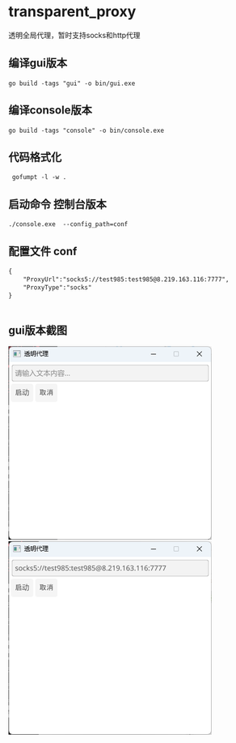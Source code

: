 # transparent_proxy

透明全局代理，暂时支持socks和http代理

## 编译gui版本
```shell
go build -tags "gui" -o bin/gui.exe 
```

## 编译console版本
```shell
go build -tags "console" -o bin/console.exe 
```


## 代码格式化
```shell
 gofumpt -l -w .
```

## 启动命令 控制台版本
```shell
./console.exe  --config_path=conf
```


## 配置文件 conf

```shell
{
	"ProxyUrl":"socks5://test985:test985@8.219.163.116:7777",
	"ProxyType":"socks"
}
 
```

## gui版本截图
<img src="assets/gui.png" alt="界面截图">
<img src="assets/gui1.png" alt="界面截图">



